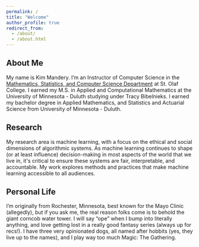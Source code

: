 ```yaml
---
permalink: /
title: "Welcome"
author_profile: true
redirect_from: 
  - /about/
  - /about.html
---
```

About Me
---
My name is Kim Mandery. I’m an Instructor of Computer Science in the [Mathematics, Statistics, and Computer Science Department](https://wp.stolaf.edu/mscs/) at St. Olaf College. I earned my M.S. in Applied and Computational Mathematics at the University of Minnesota - Duluth studying under Tracy Bibelnieks. I earned my bachelor degree in Applied Mathematics, and Statistics and Actuarial Science from University of Minnesota - Duluth.

Research 
---
My research area is machine learning, with a focus on the ethical and social dimensions of algorithmic systems. As machine learning continues to shape (or at least influence) decision-making in most aspects of the world that we live in, it's critical to ensure these systems are fair, interpretable, and accountable. My work explores methods and practices that make machine learning accessible to all audiences.

Personal Life
---
I’m originally from Rochester, Minnesota, best known for the Mayo Clinic (allegedly), but if you ask me, the real reason folks come is to behold the giant corncob water tower. I will say “ope” when I bump into literally anything, and love getting lost in a really good fantasy series (always up for recs!). I have three very opinionated dogs, all named after hobbits (yes, they live up to the names), and I play way too much Magic: The Gathering. 